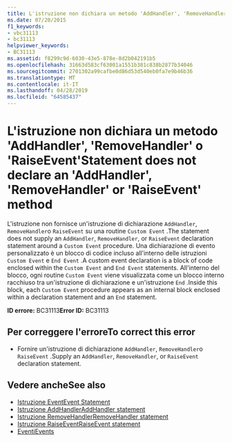 ```yaml
---
title: L'istruzione non dichiara un metodo 'AddHandler', 'RemoveHandler' o 'RaiseEvent'
ms.date: 07/20/2015
f1_keywords:
- vbc31113
- bc31113
helpviewer_keywords:
- BC31113
ms.assetid: f8299c9d-6030-43e5-878e-8d2b042191b5
ms.openlocfilehash: 31663d583cf63001a1551b381c838b2877b34046
ms.sourcegitcommit: 2701302a99cafbe0d86d53d540eb0fa7e9b46b36
ms.translationtype: MT
ms.contentlocale: it-IT
ms.lasthandoff: 04/28/2019
ms.locfileid: "64585437"
---
```

# <a name="statement-does-not-declare-an-addhandler-removehandler-or-raiseevent-method"></a><span data-ttu-id="6db31-102">L'istruzione non dichiara un metodo 'AddHandler', 'RemoveHandler' o 'RaiseEvent'</span><span class="sxs-lookup"><span data-stu-id="6db31-102">Statement does not declare an 'AddHandler', 'RemoveHandler' or 'RaiseEvent' method</span></span>
<span data-ttu-id="6db31-103">L'istruzione non fornisce un'istruzione di dichiarazione `AddHandler`, `RemoveHandler`o `RaiseEvent` su una routine `Custom Event` .</span><span class="sxs-lookup"><span data-stu-id="6db31-103">The statement does not supply an `AddHandler`, `RemoveHandler`, or `RaiseEvent` declaration statement around a `Custom Event` procedure.</span></span> <span data-ttu-id="6db31-104">Una dichiarazione di evento personalizzato è un blocco di codice incluso all'interno delle istruzioni `Custom Event` e `End Event` .</span><span class="sxs-lookup"><span data-stu-id="6db31-104">A custom event declaration is a block of code enclosed within the `Custom Event` and `End Event` statements.</span></span> <span data-ttu-id="6db31-105">All'interno del blocco, ogni routine `Custom Event` viene visualizzata come un blocco interno racchiuso tra un'istruzione di dichiarazione e un'istruzione `End` .</span><span class="sxs-lookup"><span data-stu-id="6db31-105">Inside this block, each `Custom Event` procedure appears as an internal block enclosed within a declaration statement and an `End` statement.</span></span>  
  
 <span data-ttu-id="6db31-106">**ID errore:** BC31113</span><span class="sxs-lookup"><span data-stu-id="6db31-106">**Error ID:** BC31113</span></span>  
  
## <a name="to-correct-this-error"></a><span data-ttu-id="6db31-107">Per correggere l'errore</span><span class="sxs-lookup"><span data-stu-id="6db31-107">To correct this error</span></span>  
  
- <span data-ttu-id="6db31-108">Fornire un'istruzione di dichiarazione `AddHandler`, `RemoveHandler`o `RaiseEvent` .</span><span class="sxs-lookup"><span data-stu-id="6db31-108">Supply an `AddHandler`, `RemoveHandler`, or `RaiseEvent` declaration statement.</span></span>  
  
## <a name="see-also"></a><span data-ttu-id="6db31-109">Vedere anche</span><span class="sxs-lookup"><span data-stu-id="6db31-109">See also</span></span>

- [<span data-ttu-id="6db31-110">Istruzione Event</span><span class="sxs-lookup"><span data-stu-id="6db31-110">Event Statement</span></span>](../../visual-basic/language-reference/statements/event-statement.md)
- [<span data-ttu-id="6db31-111">Istruzione AddHandler</span><span class="sxs-lookup"><span data-stu-id="6db31-111">AddHandler statement</span></span>](~/docs/visual-basic/language-reference/statements/addhandler-statement.md)
- [<span data-ttu-id="6db31-112">Istruzione RemoveHandler</span><span class="sxs-lookup"><span data-stu-id="6db31-112">RemoveHandler statement</span></span>](~/docs/visual-basic/language-reference/statements/removehandler-statement.md)
- [<span data-ttu-id="6db31-113">Istruzione RaiseEvent</span><span class="sxs-lookup"><span data-stu-id="6db31-113">RaiseEvent statement</span></span>](~/docs/visual-basic/language-reference/statements/raiseevent-statement.md)
- [<span data-ttu-id="6db31-114">Eventi</span><span class="sxs-lookup"><span data-stu-id="6db31-114">Events</span></span>](../../visual-basic/programming-guide/language-features/events/index.md)
